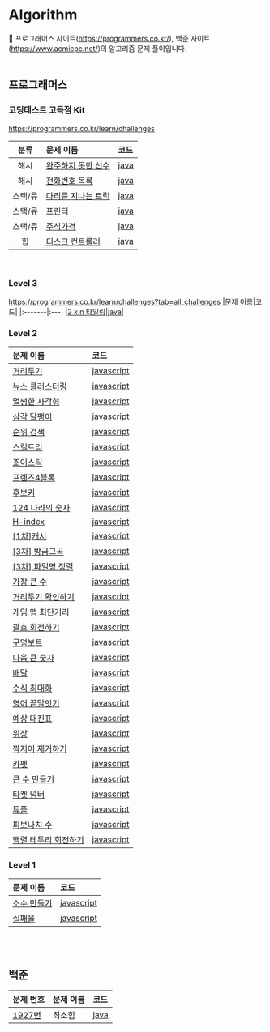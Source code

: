 # Algorithm
🔭 프로그래머스 사이트(https://programmers.co.kr/), 백준 사이트(https://www.acmicpc.net/)의 알고리즘 문제 풀이입니다.   
<br/>

## 프로그래머스 
### 코딩테스트 고득점 Kit  
https://programmers.co.kr/learn/challenges

|분류|문제 이름|코드|
|:--:|:-------|:---|
|해시| [완주하지 못한 선수](https://programmers.co.kr/learn/courses/30/lessons/42576)| [java](https://github.com/songa0/Programmers/blob/main/Hash/%EC%99%84%EC%A3%BC%ED%95%98%EC%A7%80%20%EB%AA%BB%ED%95%9C%20%EC%84%A0%EC%88%98.md#%EB%AC%B8%EC%A0%9C) |
|해시| [전화번호 목록](https://programmers.co.kr/learn/courses/30/lessons/42577) | [java](https://github.com/songa0/Programmers/blob/main/Hash/%EC%A0%84%ED%99%94%EB%B2%88%ED%98%B8%20%EB%AA%A9%EB%A1%9D.md#%EB%AC%B8%EC%A0%9C) |
|스택/큐| [다리를 지나는 트럭](https://programmers.co.kr/learn/courses/30/lessons/42583) | [java](https://github.com/songa0/Programmers/blob/main/Stack%20Queue/%EB%8B%A4%EB%A6%AC%EB%A5%BC%20%EC%A7%80%EB%82%98%EB%8A%94%20%ED%8A%B8%EB%9F%AD.md#%EB%AC%B8%EC%A0%9C)|
|스택/큐| [프린터](https://programmers.co.kr/learn/courses/30/lessons/42587) | [java](https://github.com/songa0/Programmers/blob/main/Stack%20Queue/%ED%94%84%EB%A6%B0%ED%84%B0.md#%EB%AC%B8%EC%A0%9C)|
|스택/큐| [주식가격](https://programmers.co.kr/learn/courses/30/lessons/42584)|[java](https://github.com/songa0/Programmers/blob/main/Stack%20Queue/%EC%A3%BC%EC%8B%9D%EA%B0%80%EA%B2%A9.md#%EB%AC%B8%EC%A0%9C)|
|힙| [디스크 컨트롤러](https://programmers.co.kr/learn/courses/30/lessons/42627)|[java](https://github.com/songa0/Algorithm/blob/main/Heap/%EB%94%94%EC%8A%A4%ED%81%AC%20%EC%BB%A8%ED%8A%B8%EB%A1%A4%EB%9F%AC.md#%EB%AC%B8%EC%A0%9C)|
<br/>

### Level 3   
https://programmers.co.kr/learn/challenges?tab=all_challenges
|문제 이름|코드|
|:-------|:---|
|[2 x n 타일링](https://programmers.co.kr/learn/courses/30/lessons/12900)|[java](https://github.com/songa0/Programmers/blob/main/Level%203/2%20x%20n%20%ED%83%80%EC%9D%BC%EB%A7%81.md#%EB%AC%B8%EC%A0%9C)|

### Level 2   
|문제 이름|코드|
|:-------|:---|
|[거리두기](https://programmers.co.kr/learn/courses/30/lessons/81302)|[javascript](https://github.com/songa0/Algorithm/blob/main/Level%202/%EA%B1%B0%EB%A6%AC%EB%91%90%EA%B8%B0%20%ED%99%95%EC%9D%B8%ED%95%98%EA%B8%B0.md#%EB%AC%B8%EC%A0%9C)|
|[뉴스 클러스터링](https://programmers.co.kr/learn/courses/30/lessons/17677)|[javascript](https://github.com/songa0/Algorithm/blob/main/Level%202/%EB%89%B4%EC%8A%A4%20%ED%81%B4%EB%9F%AC%EC%8A%A4%ED%84%B0%EB%A7%81.md#%EB%AC%B8%EC%A0%9C)|
|[멀쩡한 사각형](https://programmers.co.kr/learn/courses/30/lessons/62048)|[javascript](https://github.com/songa0/Algorithm/blob/main/Level%202/%EB%A9%80%EC%A9%A1%ED%95%9C%20%EC%82%AC%EA%B0%81%ED%98%95.md#%EB%AC%B8%EC%A0%9C)|
|[삼각 달팽이](https://programmers.co.kr/learn/courses/30/lessons/68645)|[javascript](https://github.com/songa0/Algorithm/blob/main/Level%202/%EC%82%BC%EA%B0%81%20%EB%8B%AC%ED%8C%BD%EC%9D%B4.md#%EB%AC%B8%EC%A0%9C)|
|[순위 검색](https://programmers.co.kr/learn/courses/30/lessons/72412)|[javascript](https://github.com/songa0/Algorithm/blob/main/Level%202/%EC%88%9C%EC%9C%84%20%EA%B2%80%EC%83%89.md#%EB%AC%B8%EC%A0%9C)|
|[스킬트리](https://programmers.co.kr/learn/courses/30/lessons/49993)|[javascript](https://github.com/songa0/Algorithm/blob/main/Level%202/%EC%8A%A4%ED%82%AC%ED%8A%B8%EB%A6%AC.md#%EB%AC%B8%EC%A0%9C)|
|[조이스틱](https://programmers.co.kr/learn/courses/30/lessons/42860)|[javascript](https://github.com/songa0/Algorithm/blob/main/Level%202/%EC%A1%B0%EC%9D%B4%EC%8A%A4%ED%8B%B1.md#%EB%AC%B8%EC%A0%9C)|
|[프렌즈4블록](https://programmers.co.kr/learn/courses/30/lessons/17679)|[javascript](https://github.com/songa0/Algorithm/blob/main/Level%202/%ED%94%84%EB%A0%8C%EC%A6%884%EB%B8%94%EB%A1%9D.md#%EB%AC%B8%EC%A0%9C)|
|[후보키](https://programmers.co.kr/learn/courses/30/lessons/42890)|[javascript](https://github.com/songa0/Algorithm/blob/main/Level%202/%ED%9B%84%EB%B3%B4%ED%82%A4.md#%EB%AC%B8%EC%A0%9C)|
|[124 나라의 숫자](https://programmers.co.kr/learn/courses/30/lessons/12899)|[javascript](https://github.com/songa0/Algorithm/blob/main/Level%202/124%20%EB%82%98%EB%9D%BC%EC%9D%98%20%EC%88%AB%EC%9E%90.md#%EB%AC%B8%EC%A0%9C)|  
|[H-index](https://programmers.co.kr/learn/courses/30/lessons/42747)|[javascript](https://github.com/songa0/Algorithm/blob/main/Level%202/H-index.md#%EB%AC%B8%EC%A0%9C)|  
|[[1차]캐시](https://programmers.co.kr/learn/courses/30/lessons/17683)|[javascript](https://github.com/songa0/Algorithm/blob/main/Level%202/%5B1%EC%B0%A8%5D%EC%BA%90%EC%8B%9C.md#%EB%AC%B8%EC%A0%9C)|  
|[[3차] 방금그곡](https://programmers.co.kr/learn/courses/30/lessons/17683)|[javascript](https://github.com/songa0/Algorithm/blob/main/Level%202/%5B3%EC%B0%A8%5D%20%EB%B0%A9%EA%B8%88%EA%B7%B8%EA%B3%A1.md#%EB%AC%B8%EC%A0%9C)|  
|[[3차] 파일명 정렬](https://programmers.co.kr/learn/courses/30/lessons/17686)|[javascript](https://github.com/songa0/Algorithm/blob/main/Level%202/%5B3%EC%B0%A8%5D%20%ED%8C%8C%EC%9D%BC%EB%AA%85%20%EC%A0%95%EB%A0%AC.md#%EB%AC%B8%EC%A0%9C)|  
|[가장 큰 수](https://programmers.co.kr/learn/courses/30/lessons/42746)|[javascript](https://github.com/songa0/Algorithm/blob/main/Level%202/%EA%B0%80%EC%9E%A5%20%ED%81%B0%20%EC%88%98.md#%EB%AC%B8%EC%A0%9C)|  
|[거리두기 확인하기](https://programmers.co.kr/learn/courses/30/lessons/81302)|[javascript](https://github.com/songa0/Algorithm/blob/main/Level%202/%EA%B1%B0%EB%A6%AC%EB%91%90%EA%B8%B0%20%ED%99%95%EC%9D%B8%ED%95%98%EA%B8%B0.md#%EB%AC%B8%EC%A0%9C)|  
|[게임 맵 최단거리](https://programmers.co.kr/learn/courses/30/lessons/42746)|[javascript](https://github.com/songa0/Algorithm/blob/main/Level%202/%EA%B2%8C%EC%9E%84%20%EB%A7%B5%20%EC%B5%9C%EB%8B%A8%EA%B1%B0%EB%A6%AC.md#%EB%AC%B8%EC%A0%9C)|  
|[괄호 회전하기](https://programmers.co.kr/learn/courses/30/lessons/76502)|[javascript](https://github.com/songa0/Algorithm/blob/main/Level%202/%EA%B4%84%ED%98%B8%20%ED%9A%8C%EC%A0%84%ED%95%98%EA%B8%B0.md#%EB%AC%B8%EC%A0%9C)|  
|[구명보트](https://programmers.co.kr/learn/courses/30/lessons/42885)|[javascript](https://github.com/songa0/Algorithm/blob/main/Level%202/%EA%B5%AC%EB%AA%85%EB%B3%B4%ED%8A%B8.md#%EB%AC%B8%EC%A0%9C)|  
|[다음 큰 숫자](https://programmers.co.kr/learn/courses/30/lessons/12911)|[javascript](https://github.com/songa0/Algorithm/blob/main/Level%202/%EB%8B%A4%EC%9D%8C%20%ED%81%B0%20%EC%88%AB%EC%9E%90.md#%EB%AC%B8%EC%A0%9C)|  
|[배달](https://programmers.co.kr/learn/courses/30/lessons/12978)|[javascript](https://github.com/songa0/Algorithm/blob/main/Level%202/%EB%B0%B0%EB%8B%AC.md#%EB%AC%B8%EC%A0%9C)|  
|[수식 최대화](https://programmers.co.kr/learn/courses/30/lessons/67257)|[javascript](https://github.com/songa0/Algorithm/blob/main/Level%202/%EC%88%98%EC%8B%9D%20%EC%B5%9C%EB%8C%80%ED%99%94.md#%EB%82%B4-%ED%92%80%EC%9D%B4)|  
|[영어 끝말잇기](https://programmers.co.kr/learn/courses/30/lessons/12981)|[javascript](https://github.com/songa0/Algorithm/blob/main/Level%202/%EC%98%81%EC%96%B4%20%EB%81%9D%EB%A7%90%EC%9E%87%EA%B8%B0.md#%EB%AC%B8%EC%A0%9C)|  
|[예상 대진표](https://programmers.co.kr/learn/courses/30/lessons/12985)|[javascript](https://github.com/songa0/Algorithm/blob/main/Level%202/%EC%98%88%EC%83%81%20%EB%8C%80%EC%A7%84%ED%91%9C.md#%EB%AC%B8%EC%A0%9C)|  |[올바른 괄호](https://programmers.co.kr/learn/courses/30/lessons/12909)|[javascript](https://github.com/songa0/Algorithm/blob/main/Level%202/%EC%98%AC%EB%B0%94%EB%A5%B8%20%EA%B4%84%ED%98%B8.md#%EB%AC%B8%EC%A0%9C)|
|[위장](https://programmers.co.kr/learn/courses/30/lessons/42578)|[javascript](https://github.com/songa0/Algorithm/blob/main/Level%202/%EC%9C%84%EC%9E%A5.md#%EB%AC%B8%EC%A0%9C)|
|[짝지어 제거하기](https://programmers.co.kr/learn/courses/30/lessons/12973)|[javascript](https://github.com/songa0/Algorithm/blob/main/Level%202/%EC%A7%9D%EC%A7%80%EC%96%B4%20%EC%A0%9C%EA%B1%B0%ED%95%98%EA%B8%B0.md#%EB%AC%B8%EC%A0%9C)|
|[카펫](https://programmers.co.kr/learn/courses/30/lessons/42842)|[javascript](https://github.com/songa0/Algorithm/blob/main/Level%202/%EC%B9%B4%ED%8E%AB.md#%EB%AC%B8%EC%A0%9C)|
|[큰 수 만들기](https://programmers.co.kr/learn/courses/30/lessons/42883)|[javascript](https://github.com/songa0/Algorithm/blob/main/Level%202/%ED%81%B0%20%EC%88%98%20%EB%A7%8C%EB%93%A4%EA%B8%B0.md#%EB%AC%B8%EC%A0%9C)|
|[타켓 넘버](https://programmers.co.kr/learn/courses/30/lessons/43165)|[javascript](https://github.com/songa0/Algorithm/blob/main/Level%202/%ED%83%80%EC%BC%93%20%EB%84%98%EB%B2%84.md#%EB%AC%B8%EC%A0%9C)|
|[튜플](https://programmers.co.kr/learn/courses/30/lessons/64065)|[javascript](https://github.com/songa0/Algorithm/blob/main/Level%202/%ED%8A%9C%ED%94%8C.md#%EB%AC%B8%EC%A0%9C)|
|[피보나치 수](https://programmers.co.kr/learn/courses/30/lessons/12945)|[javascript](https://github.com/songa0/Algorithm/blob/main/Level%202/%ED%94%BC%EB%B3%B4%EB%82%98%EC%B9%98%20%EC%88%98.md#%EB%AC%B8%EC%A0%9C)|
|[행렬 테두리 회전하기](https://programmers.co.kr/learn/courses/30/lessons/77485)|[javascript](https://github.com/songa0/Algorithm/blob/main/Level%202/%ED%96%89%EB%A0%AC%20%ED%85%8C%EB%91%90%EB%A6%AC%20%ED%9A%8C%EC%A0%84%ED%95%98%EA%B8%B0.md#%EB%AC%B8%EC%A0%9C)|
  
### Level 1   
|문제 이름|코드|
|:-------|:---|
|[소수 만들기](https://programmers.co.kr/learn/courses/30/lessons/12977)|[javascript](https://github.com/songa0/Algorithm/blob/main/Level%201/%EC%86%8C%EC%88%98%20%EB%A7%8C%EB%93%A4%EA%B8%B0.md#%EB%AC%B8%EC%A0%9C)|
|[실패율](https://programmers.co.kr/learn/courses/30/lessons/42889)|[javascript](https://github.com/songa0/Algorithm/blob/main/Level%201/%EC%8B%A4%ED%8C%A8%EC%9C%A8.md#%EB%AC%B8%EC%A0%9C)|


<br/><br/>
## 백준

|문제 번호|문제 이름|코드|
|:-------|:-------|:---|
|[1927번](https://www.acmicpc.net/problem/1927)|최소힙|[java](https://github.com/songa0/Algorithm/blob/main/%EB%B0%B1%EC%A4%80/1927%EB%B2%88%20%EC%B5%9C%EC%86%8C%ED%9E%99.md#%EB%AC%B8%EC%A0%9C)|
